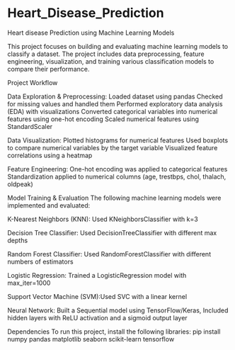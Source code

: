 # Heart_Disease_Prediction
Heart disease Prediction using Machine Learning Models

This project focuses on building and evaluating machine learning models to classify a dataset. The project includes data preprocessing, feature engineering, visualization, and training various classification models to compare their performance.

Project Workflow

Data Exploration & Preprocessing: Loaded dataset using pandas
Checked for missing values and handled them
Performed exploratory data analysis (EDA) with visualizations
Converted categorical variables into numerical features using one-hot encoding
Scaled numerical features using StandardScaler

Data Visualization: Plotted histograms for numerical features
Used boxplots to compare numerical variables by the target variable
Visualized feature correlations using a heatmap

Feature Engineering: One-hot encoding was applied to categorical features
Standardization applied to numerical columns (age, trestbps, chol, thalach, oldpeak)

Model Training & Evaluation
The following machine learning models were implemented and evaluated:

K-Nearest Neighbors (KNN): Used KNeighborsClassifier with k=3

Decision Tree Classifier: Used DecisionTreeClassifier with different max depths

Random Forest Classifier: Used RandomForestClassifier with different numbers of estimators

Logistic Regression: Trained a LogisticRegression model with max_iter=1000

Support Vector Machine (SVM):Used SVC with a linear kernel

Neural Network: Built a Sequential model using TensorFlow/Keras, Included hidden layers with ReLU activation and a sigmoid output layer

Dependencies
To run this project, install the following libraries:
pip install numpy pandas matplotlib seaborn scikit-learn tensorflow
